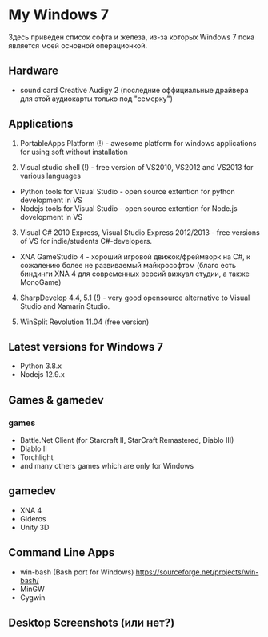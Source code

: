 # My Windows 7

Здесь приведен список софта и железа, из-за которых Windows 7 пока является моей основной операционкой.

## Hardware

- sound card Creative Audigy 2 (последние оффициальные драйвера для этой аудиокарты только под "семерку")


## Applications

1. PortableApps Platform (!) - awesome platform for windows applications for using soft without installation

2. Visual studio shell (!) - free version of VS2010, VS2012 and VS2013 for various languages

- Python tools for Visual Studio - open source extention for python development in VS
- Nodejs tools for Visual Studio - open source extention for Node.js dovelopment in VS

3. Visual C# 2010 Express, Visual Studio Express 2012/2013 -  free versions of VS for indie/students C#-developers. 

- XNA GameStudio 4 - хороший игровой движок/фреймворк на С#, к сожалению более не развиваемый майкрософтом (благо есть биндинги XNA 4 для современных версий вижуал студии, а также MonoGame)

4. SharpDevelop 4.4, 5.1 (!) - very good opensource alternative to Visual Studio and Xamarin Studio.

5. WinSplit Revolution 11.04 (free version)

##  Latest versions for Windows 7
- Python 3.8.x
- Nodejs 12.9.x

## Games & gamedev

### games

- Battle.Net Client (for Starcraft II, StarCraft Remastered, Diablo III)
- Diablo II
- Torchlight
- and many others games which are only for Windows 

## gamedev

- XNA 4
- Gideros
- Unity 3D

## Command Line Apps

- win-bash (Bash port for Windows) https://sourceforge.net/projects/win-bash/
- MinGW
- Cygwin

## Desktop Screenshots (или нет?)
